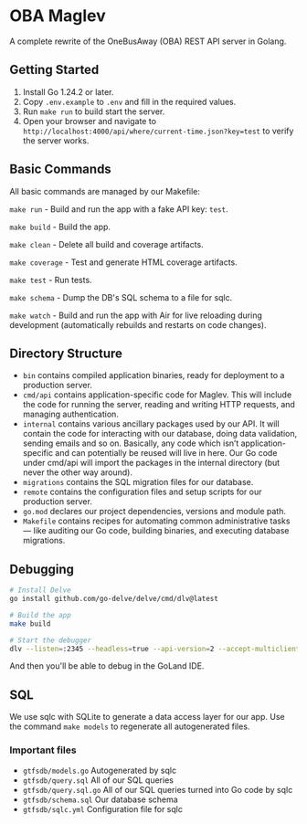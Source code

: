 # OBA Maglev

A complete rewrite of the OneBusAway (OBA) REST API server in Golang.

## Getting Started

1. Install Go 1.24.2 or later.
2. Copy `.env.example` to `.env` and fill in the required values.
3. Run `make run` to build start the server.
4. Open your browser and navigate to `http://localhost:4000/api/where/current-time.json?key=test` to verify the server works.

## Basic Commands

All basic commands are managed by our Makefile:

`make run` - Build and run the app with a fake API key: `test`.

`make build` - Build the app.

`make clean` - Delete all build and coverage artifacts.

`make coverage` - Test and generate HTML coverage artifacts.

`make test` - Run tests.

`make schema` - Dump the DB's SQL schema to a file for sqlc.

`make watch` - Build and run the app with Air for live reloading during development (automatically rebuilds and restarts on code changes).

## Directory Structure

* `bin` contains compiled application binaries, ready for deployment to a production server.
* `cmd/api` contains application-specific code for Maglev. This will include the code for running the server, reading and writing HTTP requests, and managing authentication.
* `internal` contains various ancillary packages used by our API. It will contain the code for interacting with our database, doing data validation, sending emails and so on. Basically, any code which isn’t application-specific and can potentially be reused will live in here. Our Go code under cmd/api will import the packages in the internal directory (but never the other way around).
* `migrations` contains the SQL migration files for our database.
* `remote` contains the configuration files and setup scripts for our production server.
* `go.mod` declares our project dependencies, versions and module path.
* `Makefile` contains recipes for automating common administrative tasks — like auditing our Go code, building binaries, and executing database migrations.

## Debugging

```bash
# Install Delve
go install github.com/go-delve/delve/cmd/dlv@latest

# Build the app
make build

# Start the debugger
dlv --listen=:2345 --headless=true --api-version=2 --accept-multiclient exec ./bin/maglev
```

And then you'll be able to debug in the GoLand IDE.

## SQL

We use sqlc with SQLite to generate a data access layer for our app.
Use the command `make models` to regenerate all autogenerated files.

### Important files

* `gtfsdb/models.go` Autogenerated by sqlc
* `gtfsdb/query.sql` All of our SQL queries
* `gtfsdb/query.sql.go` All of our SQL queries turned into Go code by sqlc
* `gtfsdb/schema.sql` Our database schema
* `gtfsdb/sqlc.yml` Configuration file for sqlc
